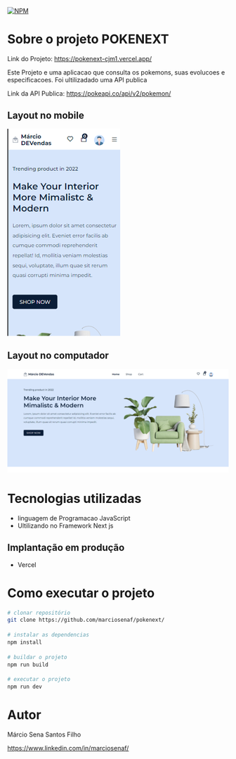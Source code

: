 [![NPM](https://img.shields.io/npm/l/react)](https://github.com/marciosenaf/pokenext/blob/main/LICENSE) 


# Sobre o projeto POKENEXT

Link do Projeto: https://pokenext-cjm1.vercel.app/

Este Projeto e uma aplicacao que consulta os pokemons, suas evolucoes e especificacoes. Foi ultilizadado uma API publica 

Link da API Publica: https://pokeapi.co/api/v2/pokemon/

## Layout no mobile
![Mobile ](https://github.com/marciosenaf/marcio-DEVendas/blob/main/src/assets/images/a2github.png)

## Layout no computador
![Web](https://github.com/marciosenaf/marcio-DEVendas/blob/main/src/assets/images/a1github.png)

# Tecnologias utilizadas

- linguagem de Programacao JavaScript 
- Ultilizando no Framework Next js

## Implantação em produção
- Vercel

# Como executar o projeto

```bash
# clonar repositório
git clone https://github.com/marciosenaf/pokenext/

# instalar as dependencias
npm install

# buildar o projeto
npm run build

# executar o projeto
npm run dev
```

# Autor

Márcio Sena Santos Filho

https://www.linkedin.com/in/marciosenaf/
